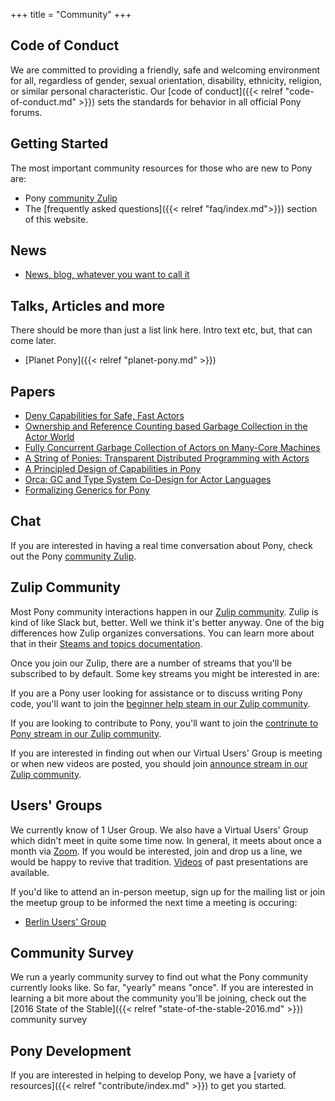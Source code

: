 +++
title = "Community"
+++

## Code of Conduct

We are committed to providing a friendly, safe and welcoming environment for all, regardless of gender, sexual orientation, disability, ethnicity, religion, or similar personal characteristic. Our [code of conduct]({{< relref "code-of-conduct.md" >}}) sets the standards for behavior in all official Pony forums.

## Getting Started

The most important community resources for those who are new to Pony are:

* Pony [community Zulip](https://ponylang.zulipchat.com)
* The [frequently asked questions]({{< relref "faq/index.md">}}) section of this website.

## News

* [News, blog, whatever you want to call it](/blog)

## Talks, Articles and more

There should be more than just a list link here. Intro text etc,
but, that can come later.

* [Planet Pony]({{< relref "planet-pony.md" >}})

## Papers

* [Deny Capabilities for Safe, Fast Actors](/media/papers/fast-cheap.pdf)
* [Ownership and Reference Counting based Garbage Collection in the Actor World](/media/papers/OGC.pdf)
* [Fully Concurrent Garbage Collection of Actors on Many-Core Machines](/media/papers/opsla237-clebsch.pdf)
* [A String of Ponies: Transparent Distributed Programming with Actors](/media/papers/a_string_of_ponies.pdf)
* [A Principled Design of Capabilities in Pony](/media/papers/a_prinicipled_design_of_capabilities_in_pony.pdf)
* [Orca: GC and Type System Co-Design for Actor Languages](/media/papers/orca_gc_and_type_system_co-design_for_actor_languages.pdf)
* [Formalizing Generics for Pony](/media/papers/formalizing-generics-for-pony.pdf)

## Chat

If you are interested in having a real time conversation about Pony, check out the Pony [community Zulip](https://ponylang.zulipchat.com).

## Zulip Community

Most Pony community interactions happen in our [Zulip community](https://ponylang.zulipchat.com). Zulip is kind of like Slack but, better. Well we think it's better anyway. One of the big differences how Zulip organizes conversations. You can learn more about that in their [Steams and topics documentation](https://zulipchat.com/help/about-streams-and-topics).

Once you join our Zulip, there are a number of streams that you'll be subscribed to by default. Some key streams you might be interested in are:

If you are a Pony user looking for assistance or to  discuss writing Pony code, you'll want to join the [beginner help steam in our Zulip community](https://ponylang.zulipchat.com/#narrow/stream/189985-beginner-help).

If you are looking to contribute to Pony, you'll want to join the [contrinute to Pony stream in our Zulip community](https://ponylang.zulipchat.com/#narrow/stream/192795-contribute-to.20Pony).

If you are interested in finding out when our Virtual Users' Group is meeting or when new videos are posted, you should join [announce stream in our Zulip community](https://ponylang.zulipchat.com/#narrow/stream/189932-announce/topic/VUG).

## Users' Groups

We currently know of 1 User Group. We also have a Virtual Users' Group which didn't meet in quite some time now. In general, it meets about once a month via [Zoom](https://zoom.us). If you would be interested, join and drop us a line, we would be happy to revive that tradition.
[Videos](https://vimeo.com/search/sort:latest?q=pony-vug) of past presentations are available.

If you'd like to attend an in-person meetup, sign up for the mailing list or join the meetup group to be informed the next time a meeting is occuring:

* [Berlin Users' Group](https://www.meetup.com/de-DE/Berlin-Ponylang-Meetup/)

## Community Survey

We run a yearly community survey to find out what the Pony community currently looks like. So far, "yearly" means "once". If you are interested in learning a bit more about the community you'll be joining, check out the [2016 State of the Stable]({{< relref "state-of-the-stable-2016.md" >}}) community survey

## Pony Development

If you are interested in helping to develop Pony, we have a [variety of resources]({{< relref "contribute/index.md" >}}) to get you started.
